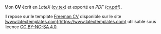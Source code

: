 Mon **CV** écrit en *LateX* ([cv.tex](./cv.tex)) et exporté en *PDF* ([cv.pdf](./cv.pdf)).

Il repose sur le template [Freeman CV](https://www.latextemplates.com/template/freeman-cv) disponible sur le site [www.latextemplates.com](https://www.latextemplates.com) utilisable sous licence [CC BY-NC-SA 4.0](https://www.latextemplates.com/license-explanation).
